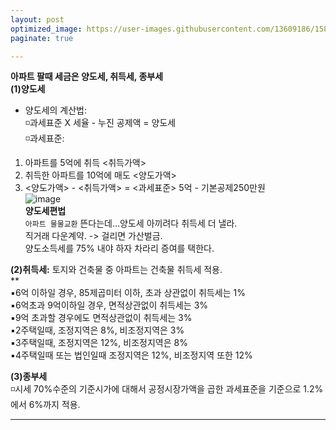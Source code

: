 ```yaml
---
layout: post
optimized_image: https://user-images.githubusercontent.com/13609186/158834851-5c5d7736-001b-448d-8bb6-eb99f2f16233.jpg
paginate: true

---
```

**아파트 팔때 세금은 양도세, 취득세, 종부세** <br>
**(1)양도세** <br>
* 양도세의 계산법: <br>
◽과세표준 X 세율 - 누진 공제액 = 양도세 <br>
◽과세표준: <br>
1. 아파트를 5억에 취득 <취득가액> <br>
2. 취득한 아파트를 10억에 매도 <양도가액> <br>
3. <양도가액> - <취득가액> = <과세표준> 5억 - 기본공제250만원 <br>
![image](https://user-images.githubusercontent.com/13609186/160989768-0804ad8f-195d-4fdc-b47d-3e1cde6707c4.png) <br>
**양도세편법** <br>
`아파트 물물교환` 뜬다는데…양도세 아끼려다 취득세 더 낼라. <br>
직거래 다운계약.  -> 걸리면 가산벌금. <br>
양도소득세를 75% 내야 하자 차라리 증여를 택한다. <br>

**(2)취득세:** 토지와 건축물 중 아파트는 건축물 취득세 적용.<br>** <br>
▪6억 이하일 경우, 85제곱미터 이하, 초과 상관없이 취득세는 1%<br>
▪6억초과 9억이하일 경우, 면적상관없이 취득세는 3%<br>
▪9억 초과할 경우에도 면적상관없이 취득세는 3%<br>
▪2주택일때, 조정지역은 8%, 비조정지역은 3%<br>
▪3주택일때, 조정지역은 12%, 비조정지역은 8%<br>
▪4주택일때 또는 법인일때 조정지역은 12%, 비조정지역 또한 12%<br>


**(3)종부세** <br>
◽시세 70%수준의 기준시가에 대해서 공정시장가액을 곱한 과세표준을 기준으로 1.2%에서 6%까지 적용. <br>

---
